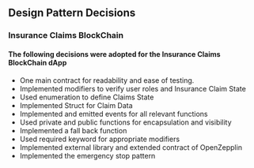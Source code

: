 ﻿## Design  Pattern Decisions

### Insurance Claims BlockChain

#### The following decisions were adopted for the Insurance Claims BlockChain dApp

- One  main contract for readability and ease of testing.
- Implemented modifiers to verify user roles and Insurance Claim State
- Used enumeration to define Claims State
- Implemented Struct for Claim Data
- Implemented and emitted events for all relevant functions
- Used private and public functions for encapsulation and visibility
- Implemented a fall back function
- Used required keyword for appropriate modifiers
- Implemented external library and extended contract of OpenZepplin
 - Implemented the emergency stop pattern


